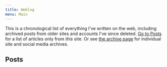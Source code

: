 ```yaml
---
title: Weblog
menu: Main
---
```


This is a chronological list of everything I've written on the web, including archived posts from older sites and accounts I've since deleted. [Go to Posts ](/posts/) for a list of articles only from *this* site. Or see [the archive page](/archive) for individual site and social media archives.

## Posts